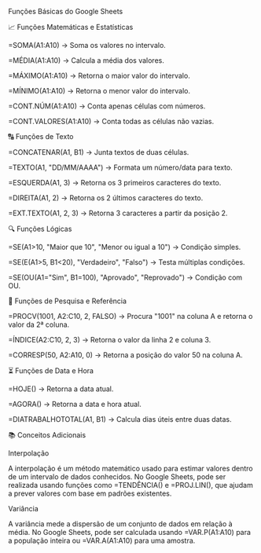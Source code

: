 Funções Básicas do Google Sheets

📈 Funções Matemáticas e Estatísticas

=SOMA(A1:A10) → Soma os valores no intervalo.

=MÉDIA(A1:A10) → Calcula a média dos valores.

=MÁXIMO(A1:A10) → Retorna o maior valor do intervalo.

=MÍNIMO(A1:A10) → Retorna o menor valor do intervalo.

=CONT.NÚM(A1:A10) → Conta apenas células com números.

=CONT.VALORES(A1:A10) → Conta todas as células não vazias.

🔠 Funções de Texto

=CONCATENAR(A1, B1) → Junta textos de duas células.

=TEXTO(A1, "DD/MM/AAAA") → Formata um número/data para texto.

=ESQUERDA(A1, 3) → Retorna os 3 primeiros caracteres do texto.

=DIREITA(A1, 2) → Retorna os 2 últimos caracteres do texto.

=EXT.TEXTO(A1, 2, 3) → Retorna 3 caracteres a partir da posição 2.

🔍 Funções Lógicas

=SE(A1>10, "Maior que 10", "Menor ou igual a 10") → Condição simples.

=SE(E(A1>5, B1<20), "Verdadeiro", "Falso") → Testa múltiplas condições.

=SE(OU(A1="Sim", B1=100), "Aprovado", "Reprovado") → Condição com OU.

🔄 Funções de Pesquisa e Referência

=PROCV(1001, A2:C10, 2, FALSO) → Procura "1001" na coluna A e retorna o valor da 2ª coluna.

=ÍNDICE(A2:C10, 2, 3) → Retorna o valor da linha 2 e coluna 3.

=CORRESP(50, A2:A10, 0) → Retorna a posição do valor 50 na coluna A.

⏳ Funções de Data e Hora

=HOJE() → Retorna a data atual.

=AGORA() → Retorna a data e hora atual.

=DIATRABALHOTOTAL(A1, B1) → Calcula dias úteis entre duas datas.

📚 Conceitos Adicionais

Interpolação

A interpolação é um método matemático usado para estimar valores dentro de um intervalo de dados conhecidos. No Google Sheets, pode ser realizada usando funções como =TENDÊNCIA() e =PROJ.LIN(), que ajudam a prever valores com base em padrões existentes.

Variância

A variância mede a dispersão de um conjunto de dados em relação à média. No Google Sheets, pode ser calculada usando =VAR.P(A1:A10) para a população inteira ou =VAR.A(A1:A10) para uma amostra.
